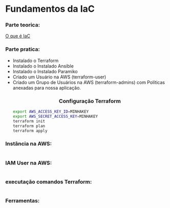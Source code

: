 <h1>Fundamentos da IaC</h1>

<h3>Parte teorica:</h3>

[O que é IaC](O%20que%20é%20IaC.txt)

<h3>Parte pratica:</h3>

<ul>
  <li>Instalado o Terraform</li>
  <li>Instalado o Instalado Ansible</li>
  <li>Instalado o Instalado Paramiko</li>
  <li>Criado um Usuário na AWS (terraform-user)</li>
  <li>Criado um Grupo de Usuários na AWS (terraform-admins) com Políticas anexadas para nossa aplicação.</li>

  <h3 align="center">Configuração Terraform</h3>

```bash
export AWS_ACCESS_KEY_ID=MINHAKEY
export AWS_SECRET_ACCESS_KEY=MINHAKEY
terraform init
terraform plan
terraform apply
```

</ul>

<div>
  <h3>Instância na AWS:</h3>
  <img src="">
</div>

<div>
  <h3>IAM User na AWS:</h3>
  <img src="">
</div>

<div>
  <h3>executação comandos Terraform:</h3>
  <img src="">
</div>

<div>
  <h3>Ferramentas:</h3>
  <img src="">
</div>
